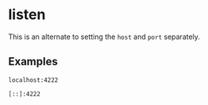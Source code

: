 # listen

This is an alternate to setting the `host` and `port` separately.

## Examples

```
localhost:4222
```
```
[::]:4222
```

